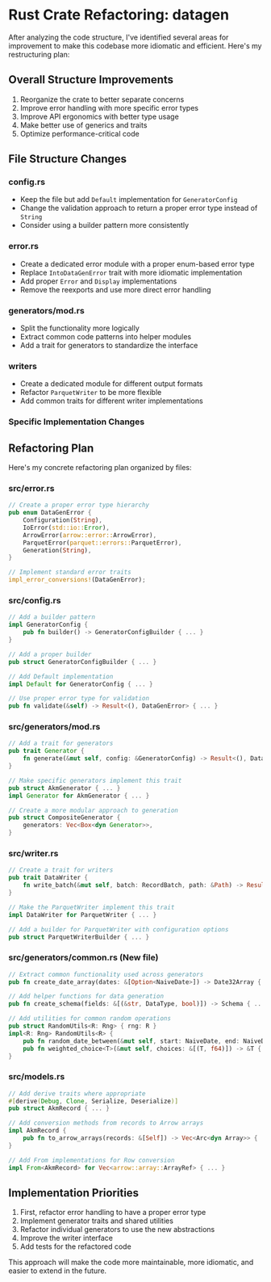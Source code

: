 # Rust Crate Refactoring: datagen

After analyzing the code structure, I've identified several areas for improvement to make this codebase more idiomatic and efficient. Here's my restructuring plan:

## Overall Structure Improvements

1. Reorganize the crate to better separate concerns
2. Improve error handling with more specific error types
3. Improve API ergonomics with better type usage
4. Make better use of generics and traits
5. Optimize performance-critical code

## File Structure Changes

### config.rs

- Keep the file but add `Default` implementation for `GeneratorConfig`
- Change the validation approach to return a proper error type instead of `String`
- Consider using a builder pattern more consistently

### error.rs

- Create a dedicated error module with a proper enum-based error type
- Replace `IntoDataGenError` trait with more idiomatic implementation
- Add proper `Error` and `Display` implementations
- Remove the reexports and use more direct error handling

### generators/mod.rs

- Split the functionality more logically
- Extract common code patterns into helper modules
- Add a trait for generators to standardize the interface

### writers

- Create a dedicated module for different output formats
- Refactor `ParquetWriter` to be more flexible
- Add common traits for different writer implementations

### Specific Implementation Changes

## Refactoring Plan

Here's my concrete refactoring plan organized by files:

### src/error.rs

```rust
// Create a proper error type hierarchy
pub enum DataGenError {
    Configuration(String),
    IoError(std::io::Error),
    ArrowError(arrow::error::ArrowError),
    ParquetError(parquet::errors::ParquetError),
    Generation(String),
}

// Implement standard error traits
impl_error_conversions!(DataGenError);
```

### src/config.rs

```rust
// Add a builder pattern
impl GeneratorConfig {
    pub fn builder() -> GeneratorConfigBuilder { ... }
}

// Add a proper builder
pub struct GeneratorConfigBuilder { ... }

// Add Default implementation
impl Default for GeneratorConfig { ... }

// Use proper error type for validation
pub fn validate(&self) -> Result<(), DataGenError> { ... }
```

### src/generators/mod.rs

```rust
// Add a trait for generators
pub trait Generator {
    fn generate(&mut self, config: &GeneratorConfig) -> Result<(), DataGenError>;
}

// Make specific generators implement this trait
pub struct AkmGenerator { ... }
impl Generator for AkmGenerator { ... }

// Create a more modular approach to generation
pub struct CompositeGenerator {
    generators: Vec<Box<dyn Generator>>,
}
```

### src/writer.rs

```rust
// Create a trait for writers
pub trait DataWriter {
    fn write_batch(&mut self, batch: RecordBatch, path: &Path) -> Result<(), DataGenError>;
}

// Make the ParquetWriter implement this trait
impl DataWriter for ParquetWriter { ... }

// Add a builder for ParquetWriter with configuration options
pub struct ParquetWriterBuilder { ... }
```

### src/generators/common.rs (New file)

```rust
// Extract common functionality used across generators
pub fn create_date_array(dates: &[Option<NaiveDate>]) -> Date32Array { ... }

// Add helper functions for data generation
pub fn create_schema(fields: &[(&str, DataType, bool)]) -> Schema { ... }

// Add utilities for common random operations
pub struct RandomUtils<R: Rng> { rng: R }
impl<R: Rng> RandomUtils<R> {
    pub fn random_date_between(&mut self, start: NaiveDate, end: NaiveDate) -> NaiveDate { ... }
    pub fn weighted_choice<T>(&mut self, choices: &[(T, f64)]) -> &T { ... }
}
```

### src/models.rs

```rust
// Add derive traits where appropriate
#[derive(Debug, Clone, Serialize, Deserialize)]
pub struct AkmRecord { ... }

// Add conversion methods from records to Arrow arrays
impl AkmRecord {
    pub fn to_arrow_arrays(records: &[Self]) -> Vec<Arc<dyn Array>> { ... }
}

// Add From implementations for Row conversion
impl From<AkmRecord> for Vec<arrow::array::ArrayRef> { ... }
```

## Implementation Priorities

1. First, refactor error handling to have a proper error type
2. Implement generator traits and shared utilities
3. Refactor individual generators to use the new abstractions
4. Improve the writer interface
5. Add tests for the refactored code

This approach will make the code more maintainable, more idiomatic, and easier to extend in the future.

